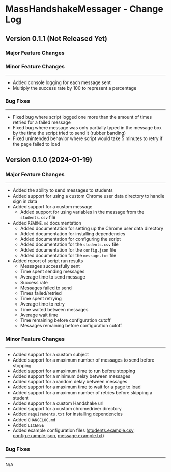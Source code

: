# MassHandshakeMessager - Change Log

## Version 0.1.1 (Not Released Yet)

### Major Feature Changes

### Minor Feature Changes

---

- Added console logging for each message sent
- Multiply the success rate by 100 to represent a percentage

### Bug Fixes

---

- Fixed bug where script logged one more than the amount of times retried for a failed message
- Fixed bug where message was only partially typed in the message box by the time the script tried to send it (rubber banding)
- Fixed unintended behavior where script would take 5 minutes to retry if the page failed to load

## Version 0.1.0 (2024-01-19)

### Major Feature Changes

---

- Added the ability to send messages to students
- Added support for using a custom Chrome user data directory to handle sign in data
- Added support for a custom message
  - Added support for using variables in the message from the `students.csv` file
- Added `README.md` documentation
  - Added documentation for setting up the Chrome user data directory
  - Added documentation for installing dependencies
  - Added documentation for configuring the script
  - Added documentation for the `students.csv` file
  - Added documentation for the `config.json` file
  - Added documentation for the `message.txt` file
- Added report of script run results
  - Messages successfully sent
  - Time spent sending messages
  - Average time to send message
  - Success rate
  - Messages failed to send
  - Times failed/retried
  - Time spent retrying
  - Average time to retry
  - Time waited between messages
  - Average wait time
  - Time remaining before configuration cutoff
  - Messages remaining before configuration cutoff

### Minor Feature Changes

---

- Added support for a custom subject
- Added support for a maximum number of messages to send before stopping
- Added support for a maximum time to run before stopping
- Added support for a minimum delay between messages
- Added support for a random delay between messages
- Added support for a maximum time to wait for a page to load
- Added support for a maximum number of retries before skipping a student
- Added support for a custom Handshake url
- Added support for a custom chromedriver directory
- Added `requirements.txt` for installing dependencies
- Added `CHANGELOG.md`
- Added `LICENSE`
- Added example configuration files ([students.example.csv](students.example.csv), [config.example.json](config.example.json), [message.example.txt](message.example.txt))

### Bug Fixes

---

N/A
